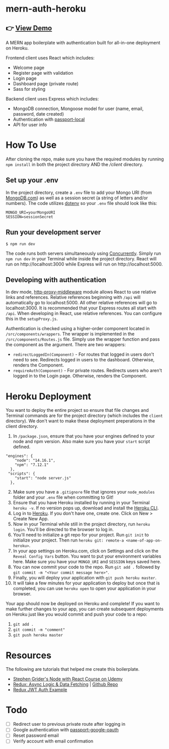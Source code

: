 # mern-auth-heroku

## 👉 [View Demo](https://mern-auth-heroku-demo.herokuapp.com/)

A MERN app boilerplate with authentication built for all-in-one deployment on Heroku.

Frontend client uses React which includes:

- Welcome page
- Register page with validation
- Login page
- Dashboard page (private route)
- Sass for styling

Backend client uses Express which includes:

- MongoDB connection, Mongoose model for user (name, email, password, date created)
- Authentication with [passport-local](http://www.passportjs.org/packages/passport-local/)
- API for user info

# How To Use

After cloning the repo, make sure you have the required modules by running `npm install` in both the project directory AND the _/client_ directory.

## Set up your .env

In the project directory, create a `.env` file to add your Mongo URI (from [MongoDB.com](https://www.mongodb.com/)) as well as a session secret (a string of letters and/or numbers). The code utilizes [dotenv](https://www.npmjs.com/package/dotenv) so your `.env` file should look like this:

```
MONGO_URI=yourMongoURI
SESSION=sessionSecret
```

## Run your development server

```
$ npm run dev
```

The code runs both servers simultaneously using [Concurrently](https://www.npmjs.com/package/concurrently). Simply run `npm run dev` in your Terminal while inside the project directory. React will run on http://localhost:3000 while Express will run on http://localhost:5000.

## Developing with authentication

In dev mode, [http-proxy-middleware](https://github.com/chimurai/http-proxy-middleware) module allows React to use relative links and references. Relative references beginning with `/api` will automatically go to localhost:5000. All other relative references will go to localhost:3000. It is recommended that your Express routes all start with `/api`. When developing in React, use relative references. You can configure this in the `setupProxy.js`.

Authentication is checked using a higher-order component located in `/src/components/wrappers`. The wrapper is implemented in the `/src/components/Routes.js` file. Simply use the wrapper function and pass the component as the argument. There are two wrappers:

- `redirectLoggedIn(Component)` - For routes that logged in users don't need to see. Redirects logged in users to the dashboard. Otherwise, renders the Component.
- `requireAuth(Component)` - For private routes. Redirects users who aren't logged in to the Login page. Otherwise, renders the Component.

# Heroku Deployment

You want to deploy the entire project so ensure that file changes and Terminal commands are for the project directory (which includes the `client` directory). We don't want to make these deployment preperations in the client directory.

1. In `/package.json`, ensure that you have your engines defined to your node and npm version. Also make sure you have your `start` script defined.

```
"engines": {
    "node": "14.16.1",
    "npm": "7.12.1"
  },
 "scripts": {
    "start": "node server.js"
  },
```

2. Make sure you have a `.gitignore` file that ignores your `node_modules` folder and your `.env` file when committing to Git!
3. Ensure that you have Heroku installed by running in your Terminal `heroku -v`. If no version pops up, download and install the [Heroku CLI](https://devcenter.heroku.com/articles/heroku-cli#download-and-install).
4. Log in to [Heroku](https://www.heroku.com/). If you don't have one, create one. Click on New > Create New App.
5. Now in your Terminal while still in the project directory, run `heroku login`. You'll be directed to the browser to log in.
6. You'll need to initialize a git repo for your project. Run `git init` to initialize your project. Then run `heroku git: remote-a <name-of-app-on-heroku>`.
7. In your app settings on Heroku.com, click on Settings and click on the `Reveal Config Vars` button. You want to put your environment variables here. Make sure you have your `MONGO_URI` and `SESSION` keys saved here.
8. You can now commit your code to the repo. Run `git add .` followed by `git commit -m "<Your commit message here>"`.
9. Finally, you will deploy your application with `git push heroku master`.
10. It will take a few minutes for your application to deploy but once that is completed, you can use `heroku open` to open your application in your browser.

Your app should now be deployed on Heroku and complete! If you want to make further changes to your app, you can create subsequent deployments on Heroku just like you would commit and push your code to a repo:

1. `git add .`
2. `git commit -m "comment"`
3. `git push heroku master`

# Resources

The following are tutorials that helped me create this boilerplate.

- [Stephen Grider's Node with React Course on Udemy](https://www.udemy.com/course/node-with-react-fullstack-web-development/)
- [Redux: Async Logic & Data Fetching](https://redux.js.org/tutorials/essentials/part-5-async-logic) | [Github Repo](https://github.com/reduxjs/redux-essentials-example-app/tree/tutorial-steps)
- [Redux JWT Auth Example](https://github.com/joshgeller/react-redux-jwt-auth-example)

# Todo

- [ ] Redirect user to previous private route after logging in
- [ ] Google authentication with [passport-google-oauth](http://www.passportjs.org/packages/passport-google-oauth/)
- [ ] Reset password email
- [ ] Verify account with email confirmation
